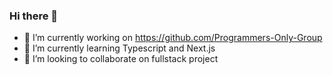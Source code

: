 ### Hi there 👋

- 🔭 I’m currently working on https://github.com/Programmers-Only-Group
- 🌱 I’m currently learning Typescript and Next.js
- 👯 I’m looking to collaborate on fullstack project
